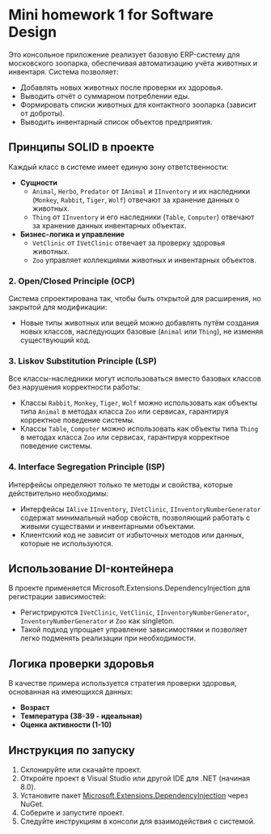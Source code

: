 # Mini homework 1 for Software Design

Это консольное приложение реализует базовую ERP-систему для московского зоопарка, обеспечивая автоматизацию учёта животных и инвентаря. Система позволяет:
- Добавлять новых животных после проверки их здоровья.
- Выводить отчёт о суммарном потреблении еды.
- Формировать списки животных для контактного зоопарка (зависит от доброты).
- Выводить инвентарный список объектов предприятия.

## Принципы SOLID в проекте
Каждый класс в системе имеет единую зону ответственности:
- **Сущности**
  - `Animal`, `Herbo`, `Predator` от `IAnimal` и `IInventory` и их наследники (`Monkey`, `Rabbit`, `Tiger`, `Wolf`) отвечают за хранение данных о животных.
  - `Thing` от `IInventory` и его наследники (`Table`, `Computer`) отвечают за хранение данных инвентарных объектах.
- **Бизнес-логика и управление**
  - `VetClinic` от `IVetClinic` отвечает за проверку здоровья животных.
  - `Zoo` управляет коллекциями животных и инвентарных объектов.
 

### 2. Open/Closed Principle (OCP)
Система спроектирована так, чтобы быть открытой для расширения, но закрытой для модификации:
- Новые типы животных или вещей можно добавлять путём создания новых классов, наследующих базовые (`Animal` или `Thing`), не изменяя существующий код.

### 3. Liskov Substitution Principle (LSP)
Все классы-наследники могут использоваться вместо базовых классов без нарушения корректности работы:
- Классы `Rabbit`, `Monkey`, `Tiger`, `Wolf` можно использовать как объекты типа `Animal` в методах класса `Zoo` или сервисах, гарантируя корректное поведение системы.
- Классы `Table`, `Computer` можно использовать как объекты типа `Thing` в методах класса `Zoo` или сервисах, гарантируя корректное поведение системы.

### 4. Interface Segregation Principle (ISP)
Интерфейсы определяют только те методы и свойства, которые действительно необходимы:
- Интерфейсы `IAlive` `IInventory`, `IVetClinic`, `IInventoryNumberGenerator` содержат минимальный набор свойств, позволяющий работать с живыми существами и инвентарными объектами.
- Клиентский код не зависит от избыточных методов или данных, которые не используются.

## Использование DI-контейнера
В проекте применяется Microsoft.Extensions.DependencyInjection для регистрации зависимостей:
- Регистрируются `IVetClinic`, `VetClinic`, `IInventoryNumberGenerator`, `InventoryNumberGenerator` и `Zoo` как singleton.
- Такой подход упрощает управление зависимостями и позволяет легко подменять реализации при необходимости.

## Логика проверки здоровья
В качестве примера используется стратегия проверки здоровья, основанная на имеющихся данных:
- **Возраст**  
- **Температура (38-39 - идеальная)**
- **Оценка активности (1-10)**

## Инструкция по запуску
1. Склонируйте или скачайте проект.
2. Откройте проект в Visual Studio или другой IDE для .NET (начиная 8.0).
3. Установите пакет [Microsoft.Extensions.DependencyInjection](https://www.nuget.org/packages/Microsoft.Extensions.DependencyInjection) через NuGet.
4. Соберите и запустите проект.
5. Следуйте инструкциям в консоли для взаимодействия с системой.
